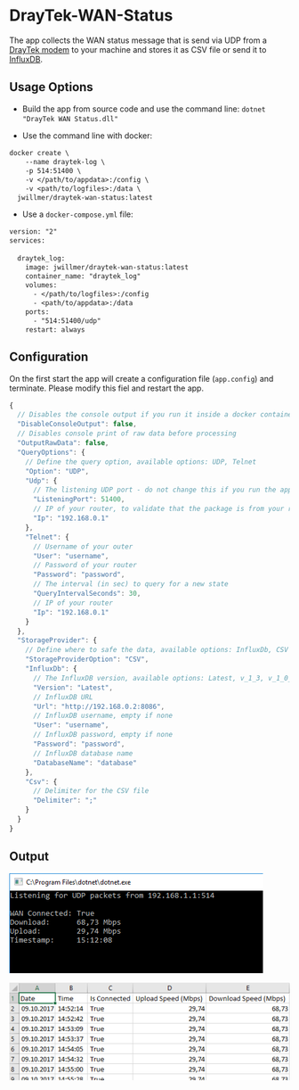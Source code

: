 # DrayTek-WAN-Status
The app collects the WAN status message that is send via UDP from a [DrayTek modem](https://www.draytek.com/en//products/products-a-z/router.all/vigor130) to your machine and stores it as CSV file or send it to [InfluxDB](https://www.influxdata.com/).


## Usage Options

- Build the app from source code and use the command line: `dotnet "DrayTek WAN Status.dll"`

- Use the command line with docker:

```
docker create \
	--name draytek-log \
	-p 514:51400 \
	-v </path/to/appdata>:/config \
	-v <path/to/logfiles>:/data \
  jwillmer/draytek-wan-status:latest
```


- Use a `docker-compose.yml` file:

```
version: "2"
services:

  draytek_log:
    image: jwillmer/draytek-wan-status:latest
    container_name: "draytek_log"
    volumes:
      - </path/to/logfiles>:/config
      - <path/to/appdata>:/data
    ports:
      - "514:51400/udp"
    restart: always
```

## Configuration

On the first start the app will create a configuration file (`app.config`) and terminate. Please modify this fiel and restart the app.

```js
{
  // Disables the console output if you run it inside a docker container
  "DisableConsoleOutput": false,
  // Disables console print of raw data before processing
  "OutputRawData": false,
  "QueryOptions": {
    // Define the query option, available options: UDP, Telnet
    "Option": "UDP",
    "Udp": {
      // The listening UDP port - do not change this if you run the app inside docker, just map your port to this one.
      "ListeningPort": 51400,
      // IP of your router, to validate that the package is from your router
      "Ip": "192.168.0.1"
    },
    "Telnet": {
      // Username of your outer
      "User": "username",
      // Password of your router
      "Password": "password",
      // The interval (in sec) to query for a new state
      "QueryIntervalSeconds": 30,
      // IP of your router
      "Ip": "192.168.0.1"
    }
  },
  "StorageProvider": {
    // Define where to safe the data, available options: InfluxDb, CSV
    "StorageProviderOption": "CSV",
    "InfluxDb": {
      // The InfluxDB version, available options: Latest, v_1_3, v_1_0_0, v_0_9_6, v_0_9_5, v_0_9_2, v_0_8_x
      "Version": "Latest",
      // InfluxDB URL
      "Url": "http://192.168.0.2:8086",
      // InfluxDB username, empty if none
      "User": "username",
      // InfluxDB password, empty if none
      "Password": "password",
      // InfluxDB database name
      "DatabaseName": "database"
    },
    "Csv": {
      // Delimiter for the CSV file
      "Delimiter": ";"
    }
  }
}
```

## Output

![](https://github.com/jwillmer/DrayTek-WAN-Status/raw/master/media/output-consol.png)

![](https://github.com/jwillmer/DrayTek-WAN-Status/raw/master/media/output-csv.png)

